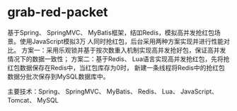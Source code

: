 # grab-red-packet
   
   基于Spring、 SpringMVC、 MyBatis框架，结吅Redis，模拟高并发抢红包场景。使用JavaScript模拟3万
人同时抢红包，后台采用两种方案实现并进行性能对比。
    方案一：采用乐观锁并基于按次数重入机制实现高并发抢好包，保证高并发情况下的数据一致性；
    方案二：基于Redis、 Lua语言实现高并发抢红包，先将抢红包数据保存在Redis中，当红包库存为0时，
新建一条线程将Redis中的抢红包数据分批次保存到MySQL数据库中。

主要技术：Spring、 SpringMVC、 MyBatis、 Redis、 Lua、 JavaScript、 Tomcat、 MySQL
